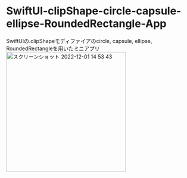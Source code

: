 # SwiftUI-clipShape-circle-capsule-ellipse-RoundedRectangle-App
SwiftUIの.clipShapeモディファイアのcircle, capsule, ellipse, RoundedRectangleを用いたミニアプリ
<img width="321" alt="スクリーンショット 2022-12-01 14 53 43" src="https://user-images.githubusercontent.com/65348333/204976494-88869ef9-935f-4422-8ddd-0e7e0531ae00.png">
